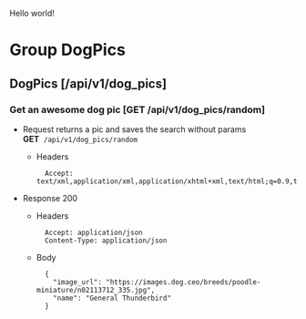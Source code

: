 Hello world!

# Group DogPics


## DogPics [/api/v1/dog_pics]


### Get an awesome dog pic [GET /api/v1/dog_pics/random]


+ Request returns a pic and saves the search without params
**GET**&nbsp;&nbsp;`/api/v1/dog_pics/random`

    + Headers

            Accept: text/xml,application/xml,application/xhtml+xml,text/html;q=0.9,text/plain;q=0.8,image/png,*/*;q=0.5

+ Response 200

    + Headers

            Accept: application/json
            Content-Type: application/json

    + Body

            {
              "image_url": "https://images.dog.ceo/breeds/poodle-miniature/n02113712_335.jpg",
              "name": "General Thunderbird"
            }
